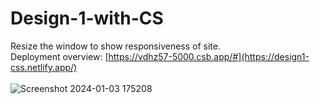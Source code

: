 # Design-1-with-CS<br>
Resize the window to show responsiveness of site. <br>
Deployment overview: [https://vdhz57-5000.csb.app/#](https://design1-css.netlify.app/) <br><br>
![Screenshot 2024-01-03 175208](https://github.com/aradhya-kanth/Design-1-with-CSS/assets/110767659/44c99682-7461-4869-9436-431d0444fcec)
